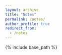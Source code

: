 ```yaml
---
layout: archive
title: "Notes"
permalink: /notes/
author_profile: true
redirect_from:
  - /notes
---
```


{% include base_path %}


